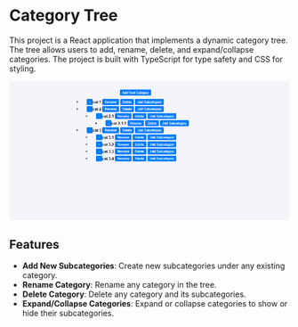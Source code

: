 # Category Tree

This project is a React application that implements a dynamic category tree. The tree allows users to add, rename, delete, and expand/collapse categories. The project is built with TypeScript for type safety and CSS for styling.

![Category Tree Screenshot](./category-tree.png)

## Features

- **Add New Subcategories**: Create new subcategories under any existing category.
- **Rename Category**: Rename any category in the tree.
- **Delete Category**: Delete any category and its subcategories.
- **Expand/Collapse Categories**: Expand or collapse categories to show or hide their subcategories.
